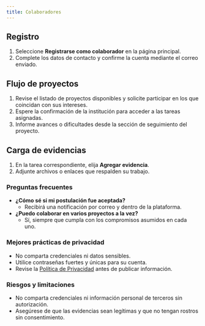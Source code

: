 ```yaml
---
title: Colaboradores
---
```


## Registro

1. Seleccione **Registrarse como colaborador** en la página principal.
2. Complete los datos de contacto y confirme la cuenta mediante el correo enviado.

<!-- ![Diagrama del flujo de registro](/img/flujo-registro.svg) -->

## Flujo de proyectos
1. Revise el listado de proyectos disponibles y solicite participar en los que coincidan con sus intereses.
2. Espere la confirmación de la institución para acceder a las tareas asignadas.
3. Informe avances o dificultades desde la sección de seguimiento del proyecto.

<!-- ![Diagrama del flujo de proyectos](/img/flujo-proyectos.svg) -->

## Carga de evidencias

1. En la tarea correspondiente, elija **Agregar evidencia**.
2. Adjunte archivos o enlaces que respalden su trabajo.

<!-- ![Diagrama del flujo de evidencias](/img/flujo-evidencias.svg) -->

### Preguntas frecuentes

- **¿Cómo sé si mi postulación fue aceptada?**
  - Recibirá una notificación por correo y dentro de la plataforma.
- **¿Puedo colaborar en varios proyectos a la vez?**
  - Sí, siempre que cumpla con los compromisos asumidos en cada uno.

### Mejores prácticas de privacidad

- No comparta credenciales ni datos sensibles.
- Utilice contraseñas fuertes y únicas para su cuenta.
- Revise la [Política de Privacidad](/pdf/politicas-condiciones.pdf) antes de publicar información.

### Riesgos y limitaciones
- No comparta credenciales ni información personal de terceros sin autorización.
- Asegúrese de que las evidencias sean legítimas y que no tengan rostros sin consentimiento.